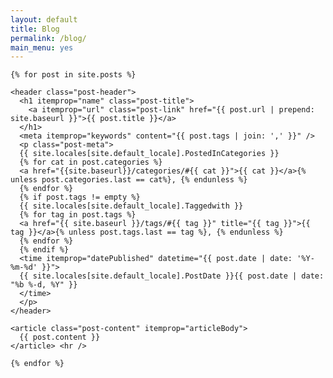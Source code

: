 ```yaml
---
layout: default
title: Blog
permalink: /blog/
main_menu: yes
---
```


<div class="home">
  <div class="post" itemscope itemtype="http://schema.org/BlogPosting" >
    
    {% for post in site.posts %}
  
    <header class="post-header">
      <h1 itemprop="name" class="post-title">
        <a itemprop="url" class="post-link" href="{{ post.url | prepend: site.baseurl }}">{{ post.title }}</a>
      </h1>
      <meta itemprop="keywords" content="{{ post.tags | join: ',' }}" />
      <p class="post-meta">
      {{ site.locales[site.default_locale].PostedInCategories }}
      {% for cat in post.categories %}
      <a href="{{site.baseurl}}/categories/#{{ cat }}">{{ cat }}</a>{% unless post.categories.last == cat%}, {% endunless %}
      {% endfor %}
      {% if post.tags != empty %}
      {{ site.locales[site.default_locale].Taggedwith }}
      {% for tag in post.tags %}
      <a href="{{ site.baseurl }}/tags/#{{ tag }}" title="{{ tag }}">{{ tag }}</a>{% unless post.tags.last == tag %}, {% endunless %}
      {% endfor %}
      {% endif %}
      <time itemprop="datePublished" datetime="{{ post.date | date: '%Y-%m-%d' }}">
      {{ site.locales[site.default_locale].PostDate }}{{ post.date | date: "%b %-d, %Y" }}
      </time>
      </p>
    </header>

    <article class="post-content" itemprop="articleBody">
      {{ post.content }}
    </article> <hr />
    
    {% endfor %}
  
  </div>
</div>



